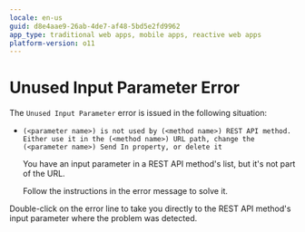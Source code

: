 ```yaml
---
locale: en-us
guid: d8e4aae9-26ab-4de7-af48-5bd5e2fd9962
app_type: traditional web apps, mobile apps, reactive web apps
platform-version: o11
---
```


# Unused Input Parameter Error

The `Unused Input Parameter` error is issued in the following situation:

* `(<parameter name>) is not used by (<method name>) REST API method. Either use it in the (<method name>) URL path, change the (<parameter name>) Send In property, or delete it`

    You have an input parameter in a REST API method's list, but it's not part of the URL.

    Follow the instructions in the error message to solve it.

Double-click on the error line to take you directly to the REST API method's input parameter where the problem was detected. 
